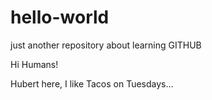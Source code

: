 # hello-world
just another repository about learning GITHUB

Hi Humans!

Hubert here, I like Tacos on Tuesdays...
